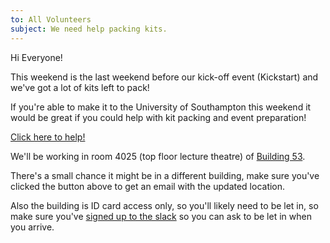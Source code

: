 ```yaml
---
to: All Volunteers
subject: We need help packing kits.
---
```


Hi Everyone!

This weekend is the last weekend before our kick-off event (Kickstart) and we've got a lot of kits left to pack!

If you're able to make it to the University of Southampton this weekend it would be great if you could help with kit packing and event preparation!

[Click here to help!][volunteer-form]

We'll be working in room 4025 (top floor lecture theatre) of [Building 53][building-53].

There's a small chance it might be in a different building, make sure you've clicked the button above to get an email with the updated location.

Also the building is ID card access only, so you'll likely need to be let in, so make sure you've [signed up to the slack][slack-signup] so you can ask to be let in when you arrive.

[slack-signup]: https://goo.gl/forms/Maq41MHF8CYSRVn83
[building-53]: https://goo.gl/maps/qiBs72YGZAq
[volunteer-form]: https://goo.gl/forms/Vyo9TG5cB9w6GSMo2
